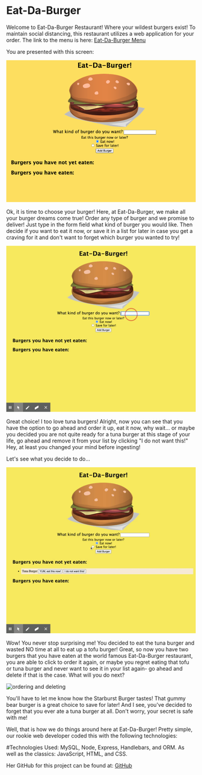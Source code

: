 # Eat-Da-Burger

Welcome to Eat-Da-Burger Restaurant! Where your wildest burgers exist! 
To maintain social distancing, this restaurant utilizes a web application for your order. The link to the menu is here: [Eat-Da-Burger Menu](https://peaceful-eyrie-94728.herokuapp.com/)

You are presented with this screen:

![](/public/assets/images/burgerhome.png)


Ok, it is time to choose your burger! Here, at Eat-Da-Burger, we make all your burger dreams come true! Order any type of burger and we promise to deliver! Just type in the form field what kind of burger you would like. Then decide if you want to eat it now, or save it in a list for later in case you get a craving for it and don't want to forget which burger you wanted to try!


![saving a burger](/public/assets/images/Eat-Da-Burger!.gif)

Great choice! I too love tuna burgers! Alright, now you can see that you have the option to go ahead and order it up, eat it now, why wait... or maybe you decided you are not quite ready for a tuna burger at this stage of your life, go ahead and remove it from your list by clicking "I do not want this!" Hey, at least you changed your mind before ingesting!

Let's see what you decide to do...

![ordering another burger and eating](/public/assets/images/Eat-Da-BurgerTuna.gif)

Wow! You never stop surprising me! You decided to eat the tuna burger and wasted NO time at all to eat up a tofu burger! Great, so now you have two burgers that you have eaten at the world famous Eat-Da-Burger restaurant, you are able to click to order it again, or maybe you regret eating that tofu or tuna burger and never want to see it in your list again- go ahead and delete if that is the case. What will you do next?

![ordering and deleting](/public/assets/images/candyburger.gif)


You'll have to let me know how the Starburst Burger tastes! That gummy bear burger is a great choice to save for later! And I see, you've decided to forget that you ever ate a tuna burger at all. Don't worry, your secret is safe with me! 

Well, that is how we do things around here at Eat-Da-Burger! Pretty simple, our rookie web developer coded this with the following technologies: 


#Technologies Used:
 MySQL, Node, Express, Handlebars, and ORM. As well as the classics: JavaScript, HTML, and CSS. 

Her GitHub for this project can be found at: [GitHub](https://github.com/NinaRocket/Handlebars)
